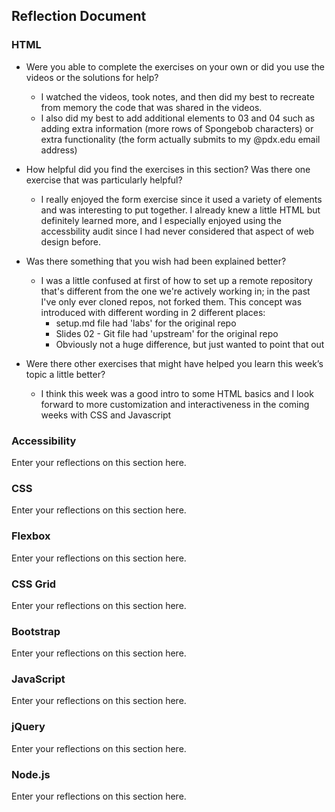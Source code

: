 ## Reflection Document

### HTML

- Were you able to complete the exercises on your own or did you use the videos or the solutions for help?

  - I watched the videos, took notes, and then did my best to recreate from memory the code that was shared in the videos.
  - I also did my best to add additional elements to 03 and 04 such as adding extra information (more rows of Spongebob characters) or extra functionality (the form actually submits to my @pdx.edu email address)

- How helpful did you find the exercises in this section? Was there one exercise that was particularly helpful?

  - I really enjoyed the form exercise since it used a variety of elements and was interesting to put together. I already knew a little HTML but definitely learned more, and I especially enjoyed using the accessbility audit since I had never considered that aspect of web design before.

- Was there something that you wish had been explained better?

  - I was a little confused at first of how to set up a remote repository that's different from the one we're actively working in; in the past I've only ever cloned repos, not forked them. This concept was introduced with different wording in 2 different places:
    - setup.md file had 'labs' for the original repo
    - Slides 02 - Git file had 'upstream' for the original repo
    - Obviously not a huge difference, but just wanted to point that out

- Were there other exercises that might have helped you learn this week’s topic a little better?
  - I think this week was a good intro to some HTML basics and I look forward to more customization and interactiveness in the coming weeks with CSS and Javascript

### Accessibility

Enter your reflections on this section here.

### CSS

Enter your reflections on this section here.

### Flexbox

Enter your reflections on this section here.

### CSS Grid

Enter your reflections on this section here.

### Bootstrap

Enter your reflections on this section here.

### JavaScript

Enter your reflections on this section here.

### jQuery

Enter your reflections on this section here.

### Node.js

Enter your reflections on this section here.

